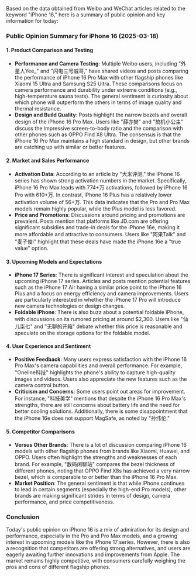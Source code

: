 Based on the data obtained from Weibo and WeChat articles related to the keyword "iPhone 16," here is a summary of public opinion and key information for today:

### Public Opinion Summary for iPhone 16 (2025-03-18)
#### 1. **Product Comparison and Testing**
   - **Performance and Camera Testing**: Multiple Weibo users, including "外星人Yee_" and "闪电三号威哥," have shared videos and posts comparing the performance of iPhone 16 Pro Max with other flagship phones like Xiaomi 15 Ultra and Samsung S25 Ultra. These comparisons focus on camera performance and durability under extreme conditions (e.g., high-temperature sauna tests). The general sentiment is curiosity about which phone will outperform the others in terms of image quality and thermal resistance.
   - **Design and Build Quality**: Posts highlight the narrow bezels and overall design of the iPhone 16 Pro Max. Users like "薛亦樊" and "搞机小公主" discuss the impressive screen-to-body ratio and the comparison with other phones such as OPPO Find X8 Ultra. The consensus is that the iPhone 16 Pro Max maintains a high standard in design, but other brands are catching up with similar or better features.

#### 2. **Market and Sales Performance**
   - **Activation Data**: According to an article by "大米评测," the iPhone 16 series has shown strong activation numbers in the market. Specifically, iPhone 16 Pro Max leads with 774+万 activations, followed by iPhone 16 Pro with 610+万. In contrast, iPhone 16 Plus has a relatively lower activation volume of 56+万. This data indicates that the Pro and Pro Max models remain highly popular, while the Plus model is less favored.
   - **Price and Promotions**: Discussions around pricing and promotions are prevalent. Posts mention that platforms like JD.com are offering significant subsidies and trade-in deals for the iPhone 16e, making it more affordable and attractive to consumers. Users like "阿果Talk" and "麦子俊i" highlight that these deals have made the iPhone 16e a "true value" option.

#### 3. **Upcoming Models and Expectations**
   - **iPhone 17 Series**: There is significant interest and speculation about the upcoming iPhone 17 series. Articles and posts mention potential features such as the iPhone 17 Air having a similar price point to the iPhone 16 Plus and a focus on energy efficiency and camera improvements. Users are particularly interested in whether the iPhone 17 Pro will introduce new camera technologies or design changes.
   - **Foldable iPhone**: There is also buzz about a potential foldable iPhone, with discussions on its rumored pricing at around $2,300. Users like "仙儿柒七" and "无聊的开箱" debate whether this price is reasonable and speculate on the storage options for the foldable model.

#### 4. **User Experience and Sentiment**
   - **Positive Feedback**: Many users express satisfaction with the iPhone 16 Pro Max's camera capabilities and overall performance. For example, "Oneline科技" highlights the phone's ability to capture high-quality images and videos. Users also appreciate the new features such as the camera control button.
   - **Criticism and Concerns**: Some users point out areas for improvement. For instance, "科技美学" mentions that despite the iPhone 16 Pro Max's strengths, there are still concerns about battery life and the need for better cooling solutions. Additionally, there is some disappointment that the iPhone 16e does not support MagSafe, as noted by "孙纬伦."

#### 5. **Competitor Comparisons**
   - **Versus Other Brands**: There is a lot of discussion comparing iPhone 16 models with other flagship phones from brands like Xiaomi, Huawei, and OPPO. Users often highlight the strengths and weaknesses of each brand. For example, "数码闲聊站" compares the bezel thickness of different phones, noting that OPPO Find X8s has achieved a very narrow bezel, which is comparable to or better than the iPhone 16 Pro Max.
   - **Market Position**: The general sentiment is that while iPhone continues to lead in certain segments (especially the high-end Pro models), other brands are making significant strides in terms of design, camera performance, and price competitiveness.

### Conclusion
Today's public opinion on iPhone 16 is a mix of admiration for its design and performance, especially in the Pro and Pro Max models, and a growing interest in upcoming models like the iPhone 17 series. However, there is also a recognition that competitors are offering strong alternatives, and users are eagerly awaiting further innovations and improvements from Apple. The market remains highly competitive, with consumers carefully weighing the pros and cons of different flagship phones.